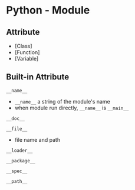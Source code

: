 # Python - Module

## Attribute

- [Class]
- [Function]
- [Variable]

## Built-in Attribute

`__name__`

- `__name__` a string of the module's name
- when module run directly, `__name__` is `__main__`

`__doc__`

`__file__`

- file name and path

`__loader__`

`__package__`

`__spec__`

`__path__`

